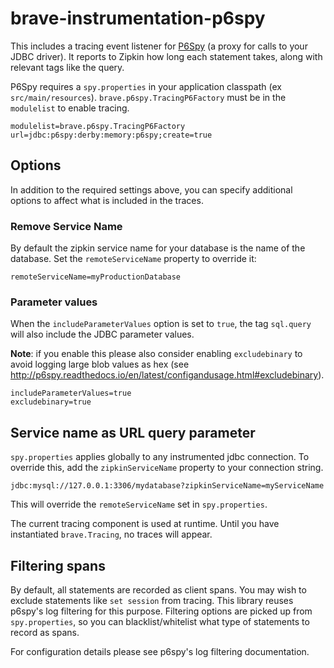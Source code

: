 # brave-instrumentation-p6spy
This includes a tracing event listener for [P6Spy](https://github.com/p6spy/p6spy) (a proxy for calls to your JDBC driver).
It reports to Zipkin how long each statement takes, along with relevant tags like the query.


P6Spy requires a `spy.properties` in your application classpath
(ex `src/main/resources`). `brave.p6spy.TracingP6Factory` must be in the
`modulelist` to enable tracing.

```
modulelist=brave.p6spy.TracingP6Factory
url=jdbc:p6spy:derby:memory:p6spy;create=true
```

## Options
In addition to the required settings above, you can specify additional options to affect what is
included in the traces.

### Remove Service Name
By default the zipkin service name for your database is the name of the database.
Set the `remoteServiceName` property to override it:

```
remoteServiceName=myProductionDatabase
```

### Parameter values
When the `includeParameterValues` option is set to `true`, the tag `sql.query` will also include the
JDBC parameter values.

**Note**: if you enable this please also consider enabling `excludebinary` to avoid logging large
blob values as hex (see http://p6spy.readthedocs.io/en/latest/configandusage.html#excludebinary).

```
includeParameterValues=true
excludebinary=true
```

## Service name as URL query parameter
`spy.properties` applies globally to any instrumented jdbc connection. To override this, add the
`zipkinServiceName` property to your connection string.

```
jdbc:mysql://127.0.0.1:3306/mydatabase?zipkinServiceName=myServiceName
```

This will override the `remoteServiceName` set in `spy.properties`.

The current tracing component is used at runtime. Until you have instantiated `brave.Tracing`, no traces will appear.

## Filtering spans

By default, all statements are recorded as client spans.
You may wish to exclude statements like `set session` from tracing. This library reuses p6spy's log filtering for this purpose.
Filtering options are picked up from `spy.properties`, so you can blacklist/whitelist what type of statements to record as spans.

For configuration details please see p6spy's log filtering documentation.
